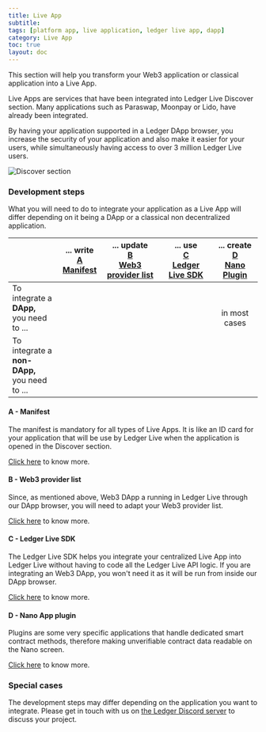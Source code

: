 ```yaml
---
title: Live App
subtitle:
tags: [platform app, live application, ledger live app, dapp]
category: Live App
toc: true
layout: doc
---
```


This section will help you transform your Web3 application or classical application into a Live App.

Live Apps are services that have been integrated into Ledger Live Discover section. Many applications such as Paraswap, Moonpay or Lido, have already been integrated. 

By having your application supported in a Ledger DApp browser, you increase the security of your application and also make it easier for your users, while simultaneously having access to over 3 million Ledger Live users.


<img src="../images/discover-section.png" alt="Discover section"/>


### Development steps

What you will need to do to integrate your application as a Live App will differ depending on it being a DApp or a classical non decentralized application.

|             |  <center>... write<br><a href='../manifest'>A<br>Manifest</a>| <center>... update<br><a href='../dapp-customisation'>B<br>Web3 provider list</a> | <center>... use<br><a href='../intro-sdk'>C<br>Ledger Live SDK</a> | <center>... create<br><a href='../nano-plugin/nano-app-plugin'>D<br>Nano Plugin</a> |
| ----------- | ------------ | ------------------------ | ---------------- | -------------------------- |
| To integrate a <b><br>DApp, </b><br>you need to ...| <br><center><span class="uk-margin-small-right" uk-icon="check"></span>| <br><center><span class="uk-margin-small-right" uk-icon="check"></span>		| <center><br>    | <br><center><span class="uk-margin-small-right" uk-icon="check"></span> <br>in most cases        |
| To integrate a <b><br>non-DApp, </b><br>you need to ...| <br><center><span class="uk-margin-small-right" uk-icon="check"></span>| <center><br>   | <br><center><span class="uk-margin-small-right" uk-icon="check"></span>              | <center><br>                         |


#### A - Manifest

The manifest is mandatory for all types of Live Apps. It is like an ID card for your application that will be use by Ledger Live when the application is opened in the Discover section.

[Click here](../manifest) to know more.

#### B - Web3 provider list

Since, as mentioned above, Web3 DApp a running in Ledger Live through our DApp browser, you will need to adapt your Web3 provider list.

[Click here](../dapp-customisation) to know more.

#### C - Ledger Live SDK

The Ledger Live SDK helps you integrate your centralized Live App into Ledger Live without having to code all the Ledger Live API logic. If you are integrating an Web3 DApp, you won't need it as it will be run from inside our DApp browser.

[Click here](../intro-sdk) to know more.

#### D - Nano App plugin

Plugins are some very specific applications that handle dedicated smart contract methods, therefore making unverifiable contract data readable on the Nano screen.

[Click here](../nano-plugin/nano-app-plugin) to know more.


### Special cases

The development steps may differ depending on the application you want to integrate. Please get in touch with us on [the Ledger Discord server](https://discord.gg/Ledger) to discuss your project.
